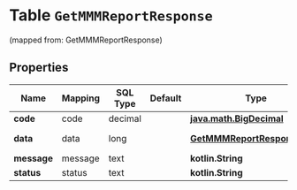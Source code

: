 
# Table `GetMMMReportResponse`
(mapped from: GetMMMReportResponse)

## Properties
Name | Mapping | SQL Type | Default | Type | Description | Notes
---- | ------- | -------- | ------- | ---- | ----------- | -----
**code** | code | decimal |  | [**java.math.BigDecimal**](java.math.BigDecimal.md) |  |  [optional]
**data** | data | long |  | [**GetMMMReportResponseData**](GetMMMReportResponseData.md) |  |  [optional] [foreignkey]
**message** | message | text |  | **kotlin.String** |  |  [optional]
**status** | status | text |  | **kotlin.String** |  |  [optional]






